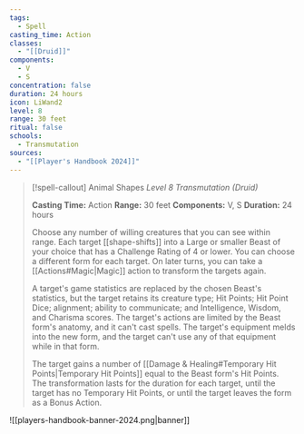 ```yaml
---
tags:
  - Spell
casting_time: Action
classes:
  - "[[Druid]]"
components:
  - V
  - S
concentration: false
duration: 24 hours
icon: LiWand2
level: 8
range: 30 feet
ritual: false
schools:
  - Transmutation
sources: 
  - "[[Player's Handbook 2024]]"
---
```

>[!spell-callout] Animal Shapes
>_Level 8 Transmutation (Druid)_
>
>**Casting Time:** Action
>**Range:** 30 feet
>**Components:** V, S
>**Duration:** 24 hours
>
>Choose any number of willing creatures that you can see within range. Each target [[shape-shifts]] into a Large or smaller Beast of your choice that has a Challenge Rating of 4 or lower. You can choose a different form for each target. On later turns, you can take a [[Actions#Magic\|Magic]] action to transform the targets again.
>
>A target's game statistics are replaced by the chosen Beast's statistics, but the target retains its creature type; Hit Points; Hit Point Dice; alignment; ability to communicate; and Intelligence, Wisdom, and Charisma scores. The target's actions are limited by the Beast form's anatomy, and it can't cast spells. The target's equipment melds into the new form, and the target can't use any of that equipment while in that form.
>
>The target gains a number of [[Damage & Healing#Temporary Hit Points\|Temporary Hit Points]] equal to the Beast form's Hit Points. The transformation lasts for the duration for each target, until the target has no Temporary Hit Points, or until the target leaves the form as a Bonus Action.


![[players-handbook-banner-2024.png|banner]]